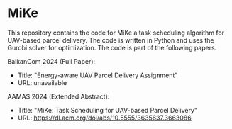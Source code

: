 # MiKe
This repository contains the code for MiKe a task scheduling algorithm for UAV-based parcel delivery. The code is written in Python and uses the Gurobi solver for optimization. 
The code is part of the following papers.

BalkanCom 2024 (Full Paper):
- Title: "Energy-aware UAV Parcel Delivery Assignment"
- URL: unavailable

AAMAS 2024 (Extended Abstract): 
 - Title: "MiKe: Task Scheduling for UAV-based Parcel Delivery"
 - URL: https://dl.acm.org/doi/abs/10.5555/3635637.3663086